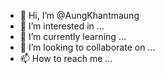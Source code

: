 - 👋 Hi, I’m @AungKhantmaung
- 👀 I’m interested in ...
- 🌱 I’m currently learning ...
- 💞️ I’m looking to collaborate on ...
- 📫 How to reach me ...

<!---
AungKhantmaung/AungKhantmaung is a ✨ special ✨ repository because its `README.md` (this file) appears on your GitHub profile.
You can click the Preview link to take a look at your changes.
--->
